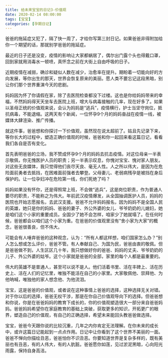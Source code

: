 ```yaml
---
title: 给未来宝宝的日记3-价值观
date: 2020-02-14 08:00:00
tags: [宝宝]
categories: [孕期日记]
---
```


爸爸的拖延症又犯了，隔了快一周了，才给你写第三封日记。如果爸爸非得附加给你一个期望的话，那就别学爸爸的拖延症。

<!--more-->

最近的日子还是没变，疫情的影响让大家都蜗居了，偶尔出门露个头也得戴口罩，回到家就用消毒水一顿喷，真怀念之前在大街上自由呼吸的日子。

近期疫情在减弱，确诊和疑似人数在减少，治愈率在提升。期盼着一切能向好的方向发展，等你出生的那天，世界会恢复原来的美丽。愿人类不要忘记这段黑暗，别让你们那个世界重演今天的悲剧。

妈妈因为怀了你请假在家，除了去医院检查都没下过楼。这也是你给妈妈带来的幸福，不然妈妈得天天坐车去医院上班，增大与病毒接触的几率，现在好多了。如果以圣母正统的价值观来说，会认为妈妈是“逃兵”，疫情横行，护士当坚守岗位，抵抗病毒，不能退缩。这两天有个新闻，一位怀孕9个月的妈妈奋战在疫情一线，被媒体大肆渲染、推广传播。

就这件事，爸爸想和你探讨一下价值观，虽然现在说太超前了。姑且先记录下来，等你长大的过程中，塑造正确价值观的时候，爸爸和你一起回来看这篇日记，看看我们各自是否有变化。

首先表明爸爸的立场，我不赞成怀孕9个月的妈妈去抗击疫情。对这位母亲一半表示敬佩，你无愧医护人员的职责；另一半表示叹息，你愧对宝宝、愧对家人朋友。对这些无良媒体，我只觉得他们丧尽天良、毫无人性。人之所以伟大，是因为在危险面前勇者去抵挡，在困难面前强者去攀登。父母妻儿、老弱病残孕是被挡在身后保护的。让一位孕妇冲在危险第一线，你们死绝了吗？

妈妈如果没有怀你，还是得照常上班，不会做“逃兵”，这是岗位职责，作为普通人要尽的职责，不能称之为伟大。年前武汉疫情爆发，从全国抽调医护人员，妈妈的医院也开始志愿报名，去武汉支援。爸爸不允许妈妈报名，因为妈妈不是全国人民的英雄，她只是你的妈妈、爸爸的妻子、外公外婆的女儿、爷爷奶奶的儿媳妇，她是咱们这个小家的重要成员。全国少了她不会怎样，咱家少了她就塌了。在任何时候，爸爸都会以咱们这个小家为重。在爸爸的价值观里没有“舍小家为大家”的概念，爸爸很善良，但不伟大。

可能会有人唾弃爸爸的这种观念，认为：“所有人都这样想，咱们国家怎么办？”别人怎么想或怎么评价，爸爸不管。有人奉献自己、为国为民，爸爸由衷的敬佩。但是爸爸做不到，人生区区几十年，我只想做好你的爸爸、妈妈的丈夫、爷爷奶奶的儿子、外公外婆的姑爷。这个小家就是爸爸的全部，家里的每个人都是最重要的。

伟大的英雄不是普通人，甚至可以说不是人。他们活着书里、活在丰碑上、活在历史上、活在人们的记忆里，唯独不能活在自己的小家里。大家敬佩他、崇拜他、为他呐喊，唯独他的家人想念他、为他流泪。

宝宝，这是爸爸的价值观，或者说在这种事情上爸爸的选择，这种选择无关对错。对于你以后的选择，爸爸无权干涉，那是在你自己价值观导向下的选择。但爸爸想和你说，你是在爸爸妈妈的教育下成长的，你的价值观塑造很大一部分来自爸爸妈妈。爸爸妈妈希望你在家庭教育的基础上突破，获取更多的知识，开拓更广的眼界，塑造自己的价值观，有自己的正确选择，希望未来能回头教爸爸做选择。

宝宝，爸爸今天跟你说的比较沉重，几年之内你肯定无法理解。在你未来的成长中，或许这篇日记能起到一点点作用。日记中让你看到了这个世界不美丽的一面。爸爸不惮向你描绘丑恶，爸爸怕你不识丑恶。你要知道世界是复杂多样的，既有美丽也有丑恶，有的人伟大，有的人肮脏。爸爸愿你如莲，见过淤泥黑暗，心向阳光雨露，保持自身高洁。